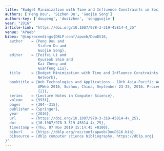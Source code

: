 ```yaml
---
title: "Budget Minimization with Time and Influence Constraints in Social Network"
authors: ['Peng Dou', 'Sizhen Du', 'Guojie Song']
authors-key: ['doupeng', 'dusizhen', 'songguojie']
year: "2016"
article-link: "https://doi.org/10.1007/978-3-319-45814-4_25"
venue: "APWeb"
bibex: "@inproceedings{DBLP:conf/apweb/DouDS16,
  author    = {Peng Dou and
               Sizhen Du and
               Guojie Song},
  editor    = {Feifei Li and
               Kyuseok Shim and
               Kai Zheng and
               Guanfeng Liu},
  title     = {Budget Minimization with Time and Influence Constraints in Social
               Network},
  booktitle = {Web Technologies and Applications - 18th Asia-Pacific Web Conference,
               APWeb 2016, Suzhou, China, September 23-25, 2016. Proceedings, Part
               {I}},
  series    = {Lecture Notes in Computer Science},
  volume    = {9931},
  pages     = {304--315},
  publisher = {Springer},
  year      = {2016},
  url       = {https://doi.org/10.1007/978-3-319-45814-4\_25},
  doi       = {10.1007/978-3-319-45814-4\_25},
  timestamp = {Thu, 07 Nov 2019 15:14:45 +0100},
  biburl    = {https://dblp.org/rec/conf/apweb/DouDS16.bib},
  bibsource = {dblp computer science bibliography, https://dblp.org}
}"
---
```

